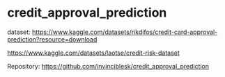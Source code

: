 # credit_approval_prediction

dataset: https://www.kaggle.com/datasets/rikdifos/credit-card-approval-prediction?resource=download

https://www.kaggle.com/datasets/laotse/credit-risk-dataset


Repository: https://github.com/invinciblesk/credit_approval_prediction